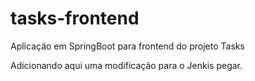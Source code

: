 # tasks-frontend
Aplicação em SpringBoot para frontend do projeto Tasks

Adicionando aqui uma modificação para o Jenkis pegar.
